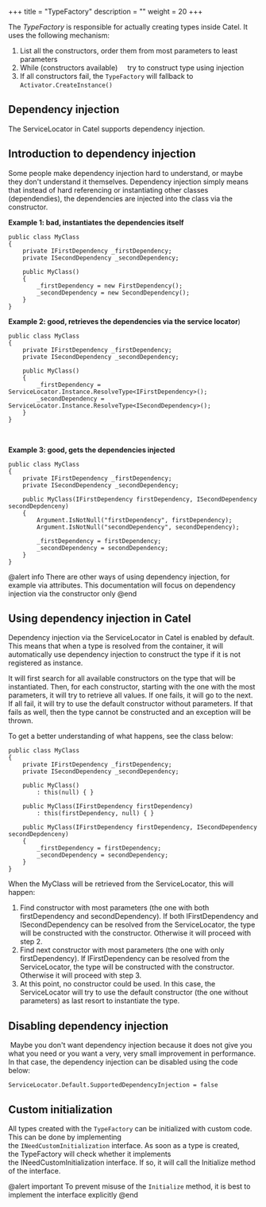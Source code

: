 +++
title = "TypeFactory" 
description = ""
weight = 20
+++

The *TypeFactory* is responsible for actually creating types inside Catel. It uses the following mechanism:

1.  List all the constructors, order them from most parameters to least parameters
2.  While (constructors available)
        try to construct type using injection
3.  If all constructors fail, the `TypeFactory` will fallback to `Activator.CreateInstance()`

## Dependency injection

The ServiceLocator in Catel supports dependency injection.

## Introduction to dependency injection

Some people make dependency injection hard to understand, or maybe they don't understand it themselves. Dependency injection simply means that instead of hard referencing or instantiating other classes (dependendies), the dependencies are injected into the class via the constructor.

**Example 1: bad, instantiates the dependencies itself**

```
public class MyClass
{
    private IFirstDependency _firstDependency;
    private ISecondDependency _secondDependency;

    public MyClass()
    {
        _firstDependency = new FirstDependency();
        _secondDependency = new SecondDependency();
    }
}
```

**Example 2: good, retrieves the dependencies via the service locator**)

```
public class MyClass
{
    private IFirstDependency _firstDependency;
    private ISecondDependency _secondDependency;

    public MyClass()
    {
        _firstDependency = ServiceLocator.Instance.ResolveType<IFirstDependency>();
        _secondDependency = ServiceLocator.Instance.ResolveType<ISecondDependency>();
    }
}
```
 

**Example 3: good, gets the dependencies injected**

```
public class MyClass
{
    private IFirstDependency _firstDependency;
    private ISecondDependency _secondDependency;

    public MyClass(IFirstDependency firstDependency, ISecondDependency secondDepdenceny)
    {
        Argument.IsNotNull("firstDependency", firstDependency);
        Argument.IsNotNull("secondDependency", secondDependency);

        _firstDependency = firstDependency;
        _secondDependency = secondDependency;
    }
}
```

@alert info
There are other ways of using dependency injection, for example via attributes. This documentation will focus on dependency injection via the constructor only
@end

## Using dependency injection in Catel

Dependency injection via the ServiceLocator in Catel is enabled by default. This means that when a type is resolved from the container, it will automatically use dependency injection to construct the type if it is not registered as instance.

It will first search for all available constructors on the type that will be instantiated. Then, for each constructor, starting with the one with the most parameters, it will try to retrieve all values. If one fails, it will go to the next. If all fail, it will try to use the default constructor without parameters. If that fails as well, then the type cannot be constructed and an exception will be thrown.

To get a better understanding of what happens, see the class below:

```
public class MyClass
{
    private IFirstDependency _firstDependency;
    private ISecondDependency _secondDependency;

    public MyClass()
        : this(null) { }

    public MyClass(IFirstDependency firstDependency)
        : this(firstDependency, null) { }

    public MyClass(IFirstDependency firstDependency, ISecondDependency secondDepdenceny)
    {
        _firstDependency = firstDependency;
        _secondDependency = secondDependency;
    }
}
```

When the MyClass will be retrieved from the ServiceLocator, this will happen:

1.  Find constructor with most parameters (the one with both firstDependency and secondDependency). If both IFirstDependency and ISecondDependency can be resolved from the ServiceLocator, the type will be constructed with the constructor. Otherwise it will proceed with step 2.
2.  Find next constructor with most parameters (the one with only firstDependency). If IFirstDependency can be resolved from the ServiceLocator, the type will be constructed with the constructor. Otherwise it will proceed with step 3.
3.  At this point, no constructor could be used. In this case, the ServiceLocator will try to use the default constructor (the one without parameters) as last resort to instantiate the type.

## Disabling dependency injection

 Maybe you don't want dependency injection because it does not give you what you need or you want a very, very small improvement in performance. In that case, the dependency injection can be disabled using the code below:

```
ServiceLocator.Default.SupportedDependencyInjection = false
```

## Custom initialization

All types created with the `TypeFactory` can be initialized with custom code. This can be done by implementing the `INeedCustomInitialization` interface. As soon as a type is created, the TypeFactory will check whether it implements the INeedCustomInitialization interface. If so, it will call the Initialize method of the interface.

@alert important
To prevent misuse of the `Initialize` method, it is best to implement the interface explicitly
@end
